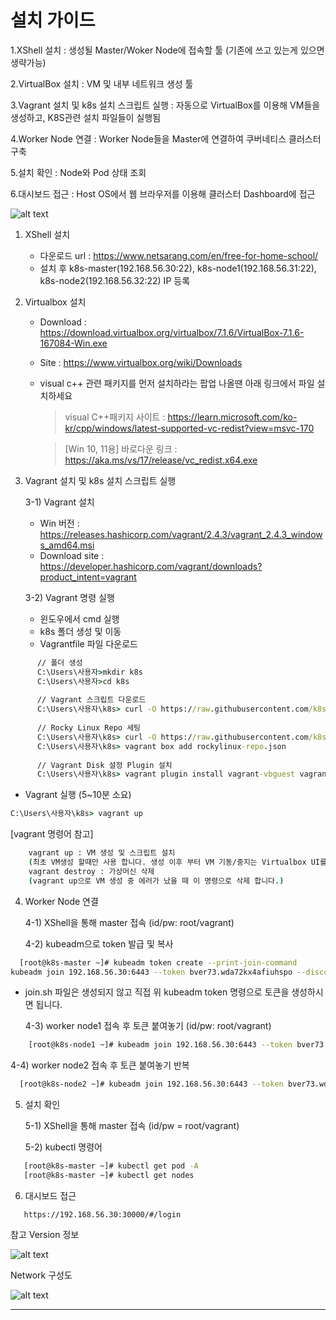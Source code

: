 # 설치 가이드
  
1.XShell 설치 : 생성될 Master/Woker Node에 접속할 툴 (기존에 쓰고 있는게 있으면 생략가능)

2.VirtualBox 설치 : VM 및 내부 네트워크 생성 툴

3.Vagrant 설치 및 k8s 설치 스크립트 실행 : 자동으로 VirtualBox를 이용해 VM들을 생성하고, K8S관련 설치 파일들이 실행됨

4.Worker Node 연결 : Worker Node들을 Master에 연결하여 쿠버네티스 클러스터 구축

5.설치 확인 : Node와 Pod 상태 조회

6.대시보드 접근 : Host OS에서 웹 브라우저를 이용해 클러스터 Dashboard에 접근


![alt text](image.png)


1. XShell 설치
    - 다운로드 url : https://www.netsarang.com/en/free-for-home-school/
    - 설치 후 k8s-master(192.168.56.30:22), k8s-node1(192.168.56.31:22), k8s-node2(192.168.56.32:22) IP 등록

2. Virtualbox 설치
    - Download : https://download.virtualbox.org/virtualbox/7.1.6/VirtualBox-7.1.6-167084-Win.exe
    - Site : https://www.virtualbox.org/wiki/Downloads
    - visual c++ 관련 패키지를 먼저 설치하라는 팝업 나올땐 아래 링크에서 파일 설치하세요
      > visual C++패키지 사이트 : https://learn.microsoft.com/ko-kr/cpp/windows/latest-supported-vc-redist?view=msvc-170
      
      > [Win 10, 11용] 바로다운 링크 : https://aka.ms/vs/17/release/vc_redist.x64.exe

3. Vagrant 설치 및 k8s 설치 스크립트 실행

    3-1) Vagrant 설치 
      - Win 버전 : https://releases.hashicorp.com/vagrant/2.4.3/vagrant_2.4.3_windows_amd64.msi
      - Download site : https://developer.hashicorp.com/vagrant/downloads?product_intent=vagrant

    3-2) Vagrant 명령 실행

    - 윈도우에서 cmd 실행
    - k8s 폴더 생성 및 이동
    - Vagrantfile 파일 다운로드

```cmd
      // 폴더 생성
      C:\Users\사용자>mkdir k8s
      C:\Users\사용자>cd k8s 
      
      // Vagrant 스크립트 다운로드
      C:\Users\사용자\k8s> curl -O https://raw.githubusercontent.com/k8s-1pro/install/main/under-thesea/k8s-cluster-1.27/vagrant-2.4.3/Vagrantfile
      
      // Rocky Linux Repo 세팅
      C:\Users\사용자\k8s> curl -O https://raw.githubusercontent.com/k8s-1pro/install/main/under-thesea/k8s-cluster-1.27/vagrant-2.4.3/rockylinux-repo.json
      C:\Users\사용자\k8s> vagrant box add rockylinux-repo.json
      
      // Vagrant Disk 설정 Plugin 설치 
      C:\Users\사용자\k8s> vagrant plugin install vagrant-vbguest vagrant-disksize
```

 - Vagrant 실행 (5~10분 소요)
  
```cmd
C:\Users\사용자\k8s> vagrant up
``` 
[vagrant 명령어 참고]

```cmd
    vagrant up : VM 생성 및 스크립트 설치
    (최초 VM생성 할때만 사용 합니다. 생성 이후 부터 VM 기동/중지는 Virtualbox UI를 사용하는걸 권해 드려요.)
    vagrant destroy : 가상머신 삭제
    (vagrant up으로 VM 생성 중 에러가 났을 때 이 명령으로 삭제 합니다.)
```
4. Worker Node 연결

    4-1) XShell을 통해 master 접속 (id/pw: root/vagrant)
   
    4-2) kubeadm으로  token 발급 및 복사

```bash
  [root@k8s-master ~]# kubeadm token create --print-join-command
kubeadm join 192.168.56.30:6443 --token bver73.wda72kx4afiuhspo --discovery-token-ca-cert-hash sha256:7205b3fd6030e47b74aa11451221ff3c77daa0305aad0bc4a2d3196e69eb42b7
```
  * join.sh 파일은 생성되지 않고 직접 위 kubeadm token 명령으로 토큰을 생성하시면 됩니다.

    4-3) worker node1 접속 후 토큰 붙여놓기 (id/pw: root/vagrant)
    
```bash
    [root@k8s-node1 ~]# kubeadm join 192.168.56.30:6443 --token bver73.wda72kx4afiuhspo --discovery-token-ca-cert-hash sha256:7205b3fd6030e47b74aa11451221ff3c77daa0305aad0bc4a2d3196e69eb42b7
```
 4-4) worker node2 접속 후 토큰 붙여놓기 반복

 ```bash
   [root@k8s-node2 ~]# kubeadm join 192.168.56.30:6443 --token bver73.wda72kx4afiuhspo --discovery-token-ca-cert-hash sha256:7205b3fd6030e47b74aa11451221ff3c77daa0305aad0bc4a2d3196e69eb42b7
 ```

5. 설치 확인

    5-1) XShell을 통해 master 접속 (id/pw = root/vagrant)

    5-2) kubectl 명령어

 ```bash
    [root@k8s-master ~]# kubectl get pod -A
    [root@k8s-master ~]# kubectl get nodes
 ```

6. 대시보드 접근

 ```
    https://192.168.56.30:30000/#/login
 ```

참고
Version 정보 


![alt text](image-1.png)


Network 구성도

![alt text](image-2.png)

<hr>


